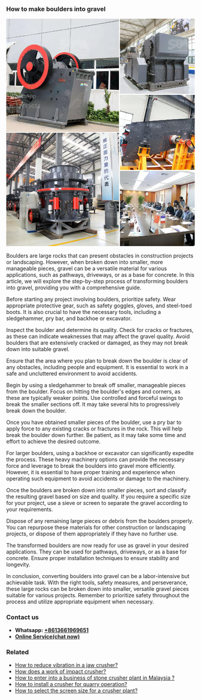 <h3>How to make boulders into gravel</h3><img src='1701745331.jpg' alt=''><p>Boulders are large rocks that can present obstacles in construction projects or landscaping. However, when broken down into smaller, more manageable pieces, gravel can be a versatile material for various applications, such as pathways, driveways, or as a base for concrete. In this article, we will explore the step-by-step process of transforming boulders into gravel, providing you with a comprehensive guide.</p><p>Before starting any project involving boulders, prioritize safety. Wear appropriate protective gear, such as safety goggles, gloves, and steel-toed boots. It is also crucial to have the necessary tools, including a sledgehammer, pry bar, and backhoe or excavator.</p><p>Inspect the boulder and determine its quality. Check for cracks or fractures, as these can indicate weaknesses that may affect the gravel quality. Avoid boulders that are extensively cracked or damaged, as they may not break down into suitable gravel.</p><p>Ensure that the area where you plan to break down the boulder is clear of any obstacles, including people and equipment. It is essential to work in a safe and uncluttered environment to avoid accidents.</p><p>Begin by using a sledgehammer to break off smaller, manageable pieces from the boulder. Focus on hitting the boulder's edges and corners, as these are typically weaker points. Use controlled and forceful swings to break the smaller sections off. It may take several hits to progressively break down the boulder.</p><p>Once you have obtained smaller pieces of the boulder, use a pry bar to apply force to any existing cracks or fractures in the rock. This will help break the boulder down further. Be patient, as it may take some time and effort to achieve the desired outcome.</p><p>For larger boulders, using a backhoe or excavator can significantly expedite the process. These heavy machinery options can provide the necessary force and leverage to break the boulders into gravel more efficiently. However, it is essential to have proper training and experience when operating such equipment to avoid accidents or damage to the machinery.</p><p>Once the boulders are broken down into smaller pieces, sort and classify the resulting gravel based on size and quality. If you require a specific size for your project, use a sieve or screen to separate the gravel according to your requirements.</p><p>Dispose of any remaining large pieces or debris from the boulders properly. You can repurpose these materials for other construction or landscaping projects, or dispose of them appropriately if they have no further use.</p><p>The transformed boulders are now ready for use as gravel in your desired applications. They can be used for pathways, driveways, or as a base for concrete. Ensure proper installation techniques to ensure stability and longevity.</p><p>In conclusion, converting boulders into gravel can be a labor-intensive but achievable task. With the right tools, safety measures, and perseverance, these large rocks can be broken down into smaller, versatile gravel pieces suitable for various projects. Remember to prioritize safety throughout the process and utilize appropriate equipment when necessary.</p><h3>Contact us</h3><ul><li><strong>Whatsapp:&nbsp;<a href="https://wa.me/8613661969651">+8613661969651</a></strong></li><li><a href="https://swt.shibang-china.com/?git&amp;zhl&amp;How to make boulders into gravel"><strong>Online Service(chat now)</strong></a></li></ul><h3>Related</h3><ul><li><a href='How to reduce vibration in a jaw crusher.md'>How to reduce vibration in a jaw crusher?</a></li><li><a href='How does a work of impact crusher.md'>How does a work of impact crusher?</a></li><li><a href='How to enter into a business of stone crusher plant in Malaysia .md'>How to enter into a business of stone crusher plant in Malaysia ?</a></li><li><a href='How to install a crusher for quarry operation.md'>How to install a crusher for quarry operation?</a></li><li><a href='How to select the screen size for a crusher plant.md'>How to select the screen size for a crusher plant?</a></li></ul>